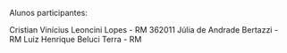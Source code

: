 Alunos participantes:

Cristian Vinícius Leoncini Lopes - RM 362011
Júlia de Andrade Bertazzi - RM
Luiz Henrique Beluci Terra - RM